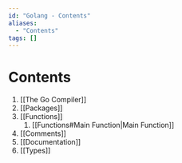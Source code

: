 ```yaml
---
id: "Golang - Contents"
aliases:
  - "Contents"
tags: []
---
```

# Contents

1. [[The Go Compiler]]
2. [[Packages]]
3. [[Functions]]
    1. [[Functions#Main Function|Main Function]]
4. [[Comments]]
5. [[Documentation]]
6. [[Types]]
